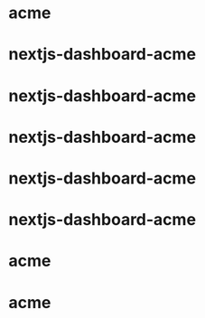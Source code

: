 # acme
# nextjs-dashboard-acme
# nextjs-dashboard-acme
# nextjs-dashboard-acme
# nextjs-dashboard-acme
# nextjs-dashboard-acme
# acme
# acme
